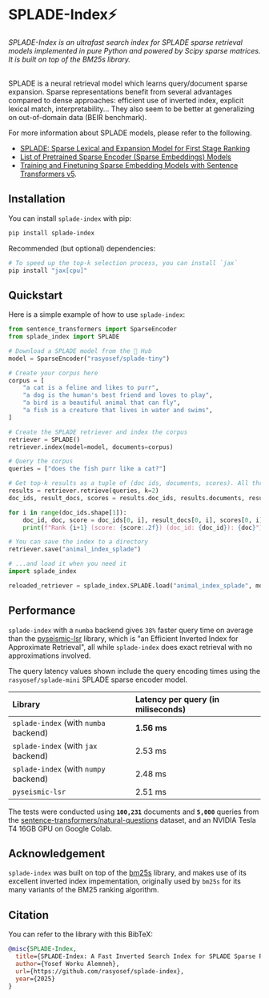# SPLADE-Index⚡

<i>
SPLADE-Index is an ultrafast search index for SPLADE sparse retrieval models implemented in pure Python and powered by Scipy sparse matrices. It is built on top of the BM25s library.
</i>
<br/><br/>

SPLADE is a neural retrieval model which learns query/document sparse expansion. Sparse representations benefit from several advantages compared to dense approaches: efficient use of inverted index, explicit lexical match, interpretability... They also seem to be better at generalizing on out-of-domain data (BEIR benchmark).

For more information about SPLADE models, please refer to the following. 
 - [SPLADE: Sparse Lexical and Expansion Model for First Stage Ranking](https://arxiv.org/abs/2107.05720)
 - [List of Pretrained Sparse Encoder (Sparse Embeddings) Models](https://sbert.net/docs/sparse_encoder/pretrained_models.html)
 - [Training and Finetuning Sparse Embedding Models with Sentence Transformers v5](https://huggingface.co/blog/train-sparse-encoder).

## Installation

You can install `splade-index` with pip:

```bash
pip install splade-index
```

Recommended (but optional) dependencies:

```bash
# To speed up the top-k selection process, you can install `jax`
pip install "jax[cpu]"
```

## Quickstart

Here is a simple example of how to use `splade-index`:

```python
from sentence_transformers import SparseEncoder
from splade_index import SPLADE

# Download a SPLADE model from the 🤗 Hub
model = SparseEncoder("rasyosef/splade-tiny")

# Create your corpus here
corpus = [
    "a cat is a feline and likes to purr",
    "a dog is the human's best friend and loves to play",
    "a bird is a beautiful animal that can fly",
    "a fish is a creature that lives in water and swims",
]

# Create the SPLADE retriever and index the corpus
retriever = SPLADE()
retriever.index(model=model, documents=corpus)

# Query the corpus
queries = ["does the fish purr like a cat?"]

# Get top-k results as a tuple of (doc ids, documents, scores). All three are arrays of shape (n_queries, k).
results = retriever.retrieve(queries, k=2)
doc_ids, result_docs, scores = results.doc_ids, results.documents, results.scores

for i in range(doc_ids.shape[1]):
    doc_id, doc, score = doc_ids[0, i], result_docs[0, i], scores[0, i]
    print(f"Rank {i+1} (score: {score:.2f}) (doc_id: {doc_id}): {doc}")

# You can save the index to a directory
retriever.save("animal_index_splade")

# ...and load it when you need it
import splade_index

reloaded_retriever = splade_index.SPLADE.load("animal_index_splade", model=model)
```

## Performance

`splade-index` with a `numba` backend gives `38%` faster query time on average than the [pyseismic-lsr](https://github.com/TusKANNy/seismic) library, which is "an Efficient Inverted Index for Approximate Retrieval", all while `splade-index` does exact retrieval with no approximations involved. 

The query latency values shown include the query encoding times using the `rasyosef/splade-mini` SPLADE sparse encoder model.  

|Library|Latency per query (in miliseconds)|
|:-|:-|
|`splade-index` (with `numba` backend)|**1.56 ms**|
|`splade-index` (with `jax` backend)|2.53 ms|
|`splade-index` (with `numpy` backend)|2.48 ms|
|`pyseismic-lsr`|2.51 ms|

The tests were conducted using **`100,231`** documents and **`5,000`** queries from the [sentence-transformers/natural-questions](https://huggingface.co/datasets/sentence-transformers/natural-questions) dataset, and an NVIDIA Tesla T4 16GB GPU on Google Colab. 

## Acknowledgement
`splade-index` was built on top of the [bm25s](https://github.com/xhluca/bm25s) library, and makes use of its excellent inverted index impementation, originally used by `bm25s` for its many variants of the BM25 ranking algorithm. 


## Citation

You can refer to the library with this BibTeX:

```bibtex
@misc{SPLADE-Index,
  title={SPLADE-Index: A Fast Inverted Search Index for SPLADE Sparse Retrieval Models},
  author={Yosef Worku Alemneh},
  url={https://github.com/rasyosef/splade-index},
  year={2025}
}
```